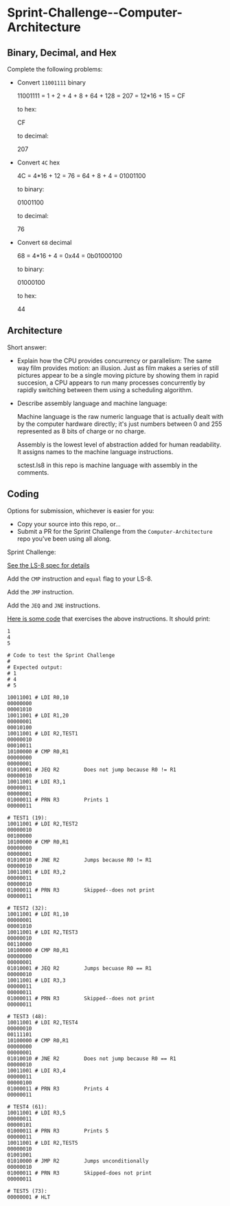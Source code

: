 # Sprint-Challenge--Computer-Architecture

## Binary, Decimal, and Hex

Complete the following problems:

* Convert `11001111` binary

    11001111 = 1 + 2 + 4 + 8 + 64 + 128 = 207 = 12*16 + 15 = CF

    to hex:

    CF

    to decimal:

    207


* Convert `4C` hex

    4C = 4*16 + 12 = 76 = 64 + 8 + 4 = 01001100

    to binary:

    01001100

    to decimal:

    76


* Convert `68` decimal

    68 = 4*16 + 4 = 0x44 = 0b01000100

    to binary:

    01000100

    to hex:

    44


## Architecture

Short answer:

* Explain how the CPU provides concurrency or parallelism:
  The same way film provides motion: an illusion.  Just as film makes a series of still pictures appear to be a single moving
  picture by showing them in rapid succesion, a CPU appears to run many processes concurrently by rapidly switching between
  them using a scheduling algorithm.

* Describe assembly language and machine language:

  Machine language is the raw numeric language that is actually dealt with by the computer hardware directly;
  it's just numbers between 0 and 255 represented as 8 bits of charge or no charge.

  Assembly is the lowest level of abstraction added for human readability.  It assigns names to the machine language
  instructions.

  sctest.ls8 in this repo is machine language with assembly in the comments.

## Coding

Options for submission, whichever is easier for you:

* Copy your source into this repo, or...
* Submit a PR for the Sprint Challenge from the `Computer-Architecture` repo
  you've been using all along.

Sprint Challenge:

[See the LS-8 spec for details](https://github.com/LambdaSchool/Computer-Architecture/blob/master/LS8-SPEC.md)

Add the `CMP` instruction and `equal` flag to your LS-8.

Add the `JMP` instruction.

Add the `JEQ` and `JNE` instructions.


[Here is some code](sctest.ls8) that exercises the above instructions.
It should print:

```
1
4
5
```

```
# Code to test the Sprint Challenge
#
# Expected output:
# 1
# 4
# 5

10011001 # LDI R0,10
00000000
00001010
10011001 # LDI R1,20
00000001
00010100
10011001 # LDI R2,TEST1
00000010
00010011
10100000 # CMP R0,R1
00000000
00000001
01010001 # JEQ R2        Does not jump because R0 != R1
00000010
10011001 # LDI R3,1
00000011
00000001
01000011 # PRN R3        Prints 1
00000011

# TEST1 (19):
10011001 # LDI R2,TEST2
00000010
00100000
10100000 # CMP R0,R1
00000000
00000001
01010010 # JNE R2        Jumps because R0 != R1
00000010
10011001 # LDI R3,2
00000011
00000010
01000011 # PRN R3        Skipped--does not print
00000011

# TEST2 (32):
10011001 # LDI R1,10
00000001
00001010
10011001 # LDI R2,TEST3
00000010
00110000
10100000 # CMP R0,R1
00000000
00000001
01010001 # JEQ R2        Jumps becuase R0 == R1
00000010
10011001 # LDI R3,3
00000011
00000011
01000011 # PRN R3        Skipped--does not print
00000011

# TEST3 (48):
10011001 # LDI R2,TEST4
00000010
00111101
10100000 # CMP R0,R1
00000000
00000001
01010010 # JNE R2        Does not jump because R0 == R1
00000010
10011001 # LDI R3,4
00000011
00000100
01000011 # PRN R3        Prints 4
00000011

# TEST4 (61):
10011001 # LDI R3,5
00000011
00000101
01000011 # PRN R3        Prints 5
00000011
10011001 # LDI R2,TEST5
00000010
01001001
01010000 # JMP R2        Jumps unconditionally
00000010
01000011 # PRN R3        Skipped-does not print
00000011

# TEST5 (73):
00000001 # HLT
```
